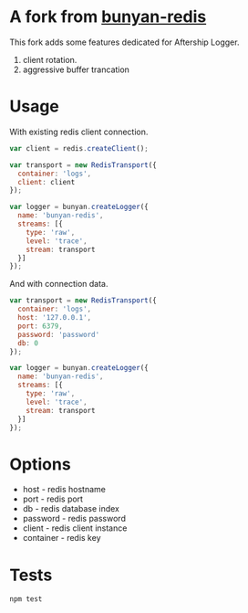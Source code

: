 A fork from [bunyan-redis](https://github.com/harrisiirak/bunyan-redis)
============

This fork adds some features dedicated for Aftership Logger.

1. client rotation.
2. aggressive buffer trancation

Usage
========

With existing redis client connection.

```javascript
var client = redis.createClient();

var transport = new RedisTransport({
  container: 'logs',
  client: client
});

var logger = bunyan.createLogger({
  name: 'bunyan-redis',
  streams: [{
    type: 'raw',
    level: 'trace',
    stream: transport
  }]
});
```

And with connection data.

```javascript
var transport = new RedisTransport({
  container: 'logs',
  host: '127.0.0.1',
  port: 6379,
  password: 'password'
  db: 0
});

var logger = bunyan.createLogger({
  name: 'bunyan-redis',
  streams: [{
    type: 'raw',
    level: 'trace',
    stream: transport
  }]
});
```

Options
========
* host - redis hostname
* port - redis port
* db - redis database index
* password - redis password
* client - redis client instance
* container - redis key

Tests
========
```bash
npm test
```
